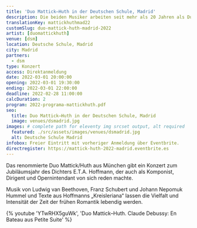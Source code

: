 ```yaml
---
title: 'Duo Mattick–Huth in der Deutschen Schule, Madrid'
description: Die beiden Musiker arbeiten seit mehr als 20 Jahren als Duo und haben sich unter anderem auf thematische Konzertprogramme spezialisiert, die Musik und Text miteinander verbinden.
translationKey: mattickhuthmad22
customSlug: duo-mattick-huth-madrid-2022
artist: [duomattickhuth]
venue: [dsm]
location: Deutsche Schule, Madrid
city: Madrid
partners:
  - dsm
type: Konzert
access: Direktanmeldung
date: 2022-03-01 20:00:00
opening: 2022-03-01 19:30:00
ending: 2022-03-01 22:00:00
deadline: 2022-02-28 11:00:00
calcDuration: 2
program: 2022-programa-mattickhuth.pdf
seo:
  title: Duo Mattick–Huth in der Deutschen Schule, Madrid
  image: venues/dsmadrid.jpg
images: # complete path for eleventy img srcset output, alt required
  featured: ./src/assets/images/venues/dsmadrid.jpg
  alt: Deutsche Schule Madrid
infobox: Freier Eintritt mit vorheriger Anmeldung über Eventbrite.
directregister: https://mattick-huth-2022-madrid.eventbrite.es
---
```


Das renommierte Duo Mattick/Huth aus München gibt ein Konzert zum Jubiläumsjahr des Dichters E.T.A. Hoffmann, der auch als Komponist, Dirigent und Opernintendant von sich reden machte.

Musik von Ludwig van Beethoven, Franz Schubert und Johann Nepomuk Hummel und Texte aus Hoffmanns „Kreisleriana“ lassen die Vielfalt und Intensität der Zeit der frühen Romantik lebendig werden.

{% youtube 'YTwRHX5guWk', 'Duo Mattick–Huth. Claude Debussy: En Bateau aus Petite Suite' %}
